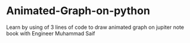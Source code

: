 # Animated-Graph-on-python
Learn by using of 3 lines of code to draw animated graph on jupiter note book with Engineer Muhammad Saif

